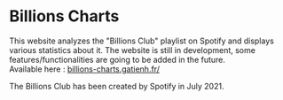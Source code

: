 # Billions Charts

This website analyzes the "Billions Club" playlist on Spotify and displays various statistics about it.
The website is still in development, some features/functionalities are going to be added in the future.  
Available here : [billions-charts.gatienh.fr/](https://billions-charts.gatienh.fr/)

The Billions Club has been created by Spotify in July 2021.